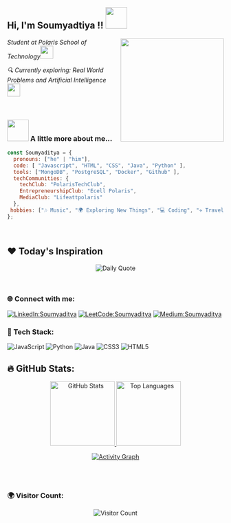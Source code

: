 <h2> Hi, I'm Soumyadtiya !! <img src="https://media.giphy.com/media/WUm2STzv0N5fl3ezyr/giphy.gif" width="50"></h2>
<img align='right' src="Codewithhands.gif" width="240">
<p><em> Student at Polaris School of Technology</em><img src="https://media.giphy.com/media/fYSnHlufseco8Fh93Z/giphy.gif" width="30"></p>
<p><em>🔍 Currently exploring: Real World Problems and Artificial Intelligence <img src="https://media.giphy.com/media/WUlplcMpOCEmTGBtBW/giphy.gif" width="30"> </em></p>
<br>


### <img src="https://media.giphy.com/media/VgCDAzcKvsR6OM0uWg/giphy.gif" width="50"> A little more about me... 
```javascript
const Soumyaditya = {
  pronouns: ["he" | "him"],
  code: [ "Javascript", "HTML", "CSS", "Java", "Python" ],
  tools: ["MongoDB", "PostgreSQL", "Docker", "Github" ],
  techCommunities: {
    techClub: "PolarisTechClub",
    EntrepreneurshipClub: "Ecell Polaris",
    MediaClub: "Lifeattpolaris"
  },
 hobbies: ["🎶 Music", "🌍 Exploring New Things", "💻 Coding", "✈️ Traveling to New Places"]
};
```
<br>



## ❤️ Today's Inspiration
<p align="center">
  <img src="https://readme-daily-quotes.vercel.app/api?font=merienda" alt="Daily Quote">
</p>
<br>




### 🌐 Connect with me:
[![LinkedIn:Soumyaditya](https://img.shields.io/badge/-LinkedIn-blue?style=flat-square&logo=linkedin&logoColor=white)](https://www.linkedin.com/in/soumyaditya-batabyal-442317290/)
[![LeetCode:Soumyaditya](https://img.shields.io/badge/-LeetCode-black?style=social&logo=leetcode)](https://leetcode.com/u/soumyaditya_19/)
[![Medium:Soumyaditya](https://img.shields.io/badge/-Blogs-black?style=social&logo=medium)](https://medium.com/@soumyaditya2021)
<br>




### 🚀 Tech Stack:
![JavaScript](https://img.shields.io/badge/-JavaScript-black?style=flat-square&logo=javascript)
![Python](https://img.shields.io/badge/-Python-black?style=flat-square&logo=Python)
![Java](https://img.shields.io/badge/-Java-black?style=flat-square&logo=openjdk)
![CSS3](https://img.shields.io/badge/-CSS3-black?style=flat-square&logo=css3)
![HTML5](https://img.shields.io/badge/-HTML5-black?style=flat-square&logo=html5)
<br>





## 🔥 GitHub Stats:

<p align="center">
  <a href="https://github.com/Soumyaditya25">
    <img alt="GitHub Stats" src="https://github-readme-stats.vercel.app/api?username=Soumyaditya25&show_icons=true&theme=react&hide_border=true" height="150px" />
  </a>
  <a href="https://github.com/Soumyaditya25">
    <img alt="Top Languages" src="https://github-readme-stats.vercel.app/api/top-langs/?username=Soumyaditya25&layout=compact&theme=react&hide_border=true" height="150px" />
  </a>
</p>

<p align="center">
  <a href="https://github.com/Soumyaditya25">
    <img alt="Activity Graph" src="https://github-readme-activity-graph.vercel.app/graph?username=Soumyaditya25&theme=react-dark&hide_border=true" />
  </a>
</p>


<br><br>



### 🌍 Visitor Count:
<p align="center">
  <img src="https://profile-counter.glitch.me/Soumyaditya25/count.svg" alt="Visitor Count" />
</p>




